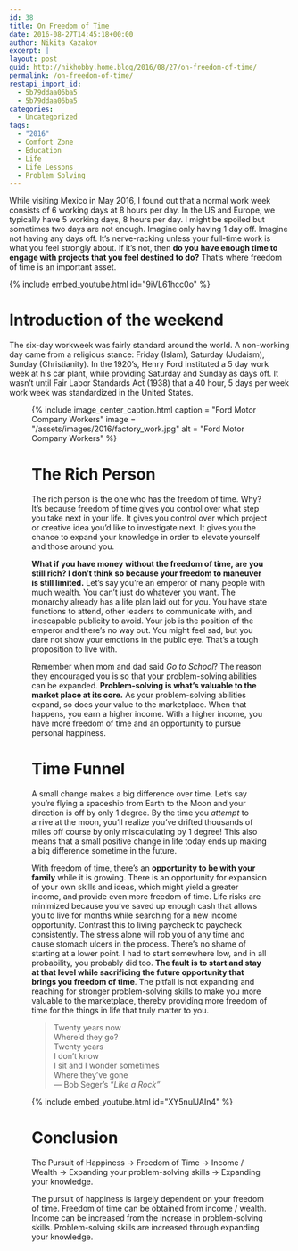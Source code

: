 ```yaml
---
id: 38
title: On Freedom of Time
date: 2016-08-27T14:45:18+00:00
author: Nikita Kazakov
excerpt: |
layout: post
guid: http://nikhobby.home.blog/2016/08/27/on-freedom-of-time/
permalink: /on-freedom-of-time/
restapi_import_id:
  - 5b79ddaa06ba5
  - 5b79ddaa06ba5
categories:
  - Uncategorized
tags:
  - "2016"
  - Comfort Zone
  - Education
  - Life
  - Life Lessons
  - Problem Solving
---
```


While visiting Mexico in May 2016, I found out that a normal work week consists of 6 working days at 8 hours per day. In the US and Europe, we typically have 5 working days, 8 hours per day. I might be spoiled but sometimes two days are not enough. Imagine only having 1 day off. Imagine not having any days off. It’s nerve-racking unless your full-time work is what you feel strongly about. If it’s not, then **do you have enough time to engage with projects that you feel destined to do?** That’s where freedom of time is an important asset.

{% include embed_youtube.html id="9iVL61hcc0o" %}

# Introduction of the weekend

The six-day workweek was fairly standard around the world. A non-working day came from a religious stance: Friday (Islam), Saturday (Judaism), Sunday (Christianity). In the 1920’s, Henry Ford instituted a 5 day work week at his car plant, while providing Saturday and Sunday as days off. It wasn’t until Fair Labor Standards Act (1938) that a 40 hour, 5 days per week work week was standardized in the United States.<figure class="wp-caption"> 

{% include image_center_caption.html 
    caption = "Ford Motor Company Workers"
    image = "/assets/images/2016/factory_work.jpg"
    alt = "Ford Motor Company Workers"
%}

# The Rich Person

The rich person is the one who has the freedom of time. Why? It’s because freedom of time gives you control over what step you take next in your life. It gives you control over which project or creative idea you’d like to investigate next. It gives you the chance to expand your knowledge in order to elevate yourself and those around you.

**What if you have money without the freedom of time, are you still rich? I don’t think so because your freedom to maneuver is still limited.** Let’s say you’re an emperor of many people with much wealth. You can’t just do whatever you want. The monarchy already has a life plan laid out for you. You have state functions to attend, other leaders to communicate with, and inescapable publicity to avoid. Your job is the position of the emperor and there’s no way out. You might feel sad, but you dare not show your emotions in the public eye. That’s a tough proposition to live with.

Remember when mom and dad said _Go to School_? The reason they encouraged you is so that your problem-solving abilities can be expanded. **Problem-solving is what’s valuable to the market place at its core.** As your problem-solving abilities expand, so does your value to the marketplace. When that happens, you earn a higher income. With a higher income, you have more freedom of time and an opportunity to pursue personal happiness.

# Time Funnel

A small change makes a big difference over time. Let’s say you’re flying a spaceship from Earth to the Moon and your direction is off by only 1 degree. By the time you _attempt_ to arrive at the moon, you’ll realize you’ve drifted thousands of miles off course by only miscalculating by 1 degree! This also means that a small positive change in life today ends up making a big difference sometime in the future.

With freedom of time, there’s an **opportunity to be with your family** while it is growing. There is an opportunity for expansion of your own skills and ideas, which might yield a greater income, and provide even more freedom of time. Life risks are minimized because you’ve saved up enough cash that allows you to live for months while searching for a new income opportunity. Contrast this to living paycheck to paycheck consistently. The stress alone will rob you of any time and cause stomach ulcers in the process. There’s no shame of starting at a lower point. I had to start somewhere low, and in all probability, you probably did too. **The fault is to start and stay at that level while sacrificing the future opportunity that brings you freedom of time**. The pitfall is not expanding and reaching for stronger problem-solving skills to make you more valuable to the marketplace, thereby providing more freedom of time for the things in life that truly matter to you.

> Twenty years now  
> Where’d they go?  
> Twenty years  
> I don’t know  
> I sit and I wonder sometimes  
> Where they’ve gone  
> — Bob Seger’s “_Like a Rock”_ 

{% include embed_youtube.html id="XY5nulJAIn4" %}

# Conclusion

The Pursuit of Happiness -> Freedom of Time -> Income / Wealth -> Expanding your problem-solving skills -> Expanding your knowledge.

The pursuit of happiness is largely dependent on your freedom of time. Freedom of time can be obtained from income / wealth. Income can be increased from the increase in problem-solving skills. Problem-solving skills are increased through expanding your knowledge.
